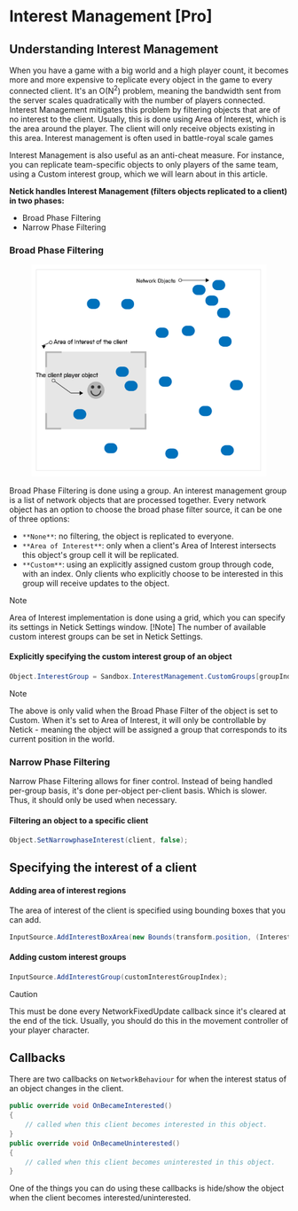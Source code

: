 # Interest Management [Pro]

## Understanding Interest Management

When you have a game with a big world and a high player count, it becomes more and more expensive to replicate every object in the game to every connected client. It's an O(N<sup>2</sup>) problem, meaning the bandwidth sent from the server scales quadratically with the number of players connected. Interest Management mitigates this problem by filtering objects that are of no interest to the client. Usually, this is done using Area of Interest, which is the area around the player. The client will only receive objects existing in this area. Interest management is often used in battle-royal scale games

Interest Management is also useful as an anti-cheat measure. For instance, you can replicate team-specific objects to only players of the same team, using a Custom interest group, which we will learn about in this article.

**Netick handles Interest Management (filters objects replicated to a client) in two phases:**
- Broad Phase Filtering
- Narrow Phase Filtering

### Broad Phase Filtering

<figure><img src="../images/im.png" class="center" alt="Area of Interest"><figcaption></figcaption></figure>

Broad Phase Filtering is done using a group. An interest management group is a list of network objects that are processed together. Every network object has an option to choose the broad phase filter source, it can be one of three options:

- `**None**`: no filtering, the object is replicated to everyone.
- `**Area of Interest**`: only when a client's Area of Interest intersects this object's group cell it will be replicated.
- `**Custom**`: using an explicitly assigned custom group through code, with an index. Only clients who explicitly choose to be interested in this group will receive updates to the object.

> [!Note]
> Area of Interest implementation is done using a grid, which you can specify its settings in Netick Settings window.
> [!Note]
> The number of available custom interest groups can be set in Netick Settings.

#### Explicitly specifying the custom interest group of an object

```csharp
Object.InterestGroup = Sandbox.InterestManagement.CustomGroups[groupIndex];
```

> [!Note]
> The above is only valid when the Broad Phase Filter of the object is set to Custom. When it's set to Area of Interest, it will only be controllable by Netick - meaning the object will be assigned a group that corresponds to its current position in the world.

### Narrow Phase Filtering

Narrow Phase Filtering allows for finer control. Instead of being handled per-group basis, it's done per-object per-client basis. Which is slower. Thus, it should only be used when necessary.

#### Filtering an object to a specific client

```csharp
Object.SetNarrowphaseInterest(client, false);
```

## Specifying the interest of a client



#### Adding area of interest regions 
The area of interest of the client is specified using bounding boxes that you can add.
```csharp
InputSource.AddInterestBoxArea(new Bounds(transform.position, (InterestBox)));
```

#### Adding custom interest groups

```csharp
InputSource.AddInterestGroup(customInterestGroupIndex);
```

> [!CAUTION]
> This must be done every NetworkFixedUpdate callback since it's cleared at the end of the tick. Usually, you should do this in the movement controller of your player character.


## Callbacks

There are two callbacks on `NetworkBehaviour` for when the interest status of an object changes in the client.

```csharp
public override void OnBecameInterested()
{
    // called when this client becomes interested in this object.
}
public override void OnBecameUninterested()
{
    // called when this client becomes uninterested in this object.
}
```

One of the things you can do using these callbacks is hide/show the object when the client becomes interested/uninterested.
